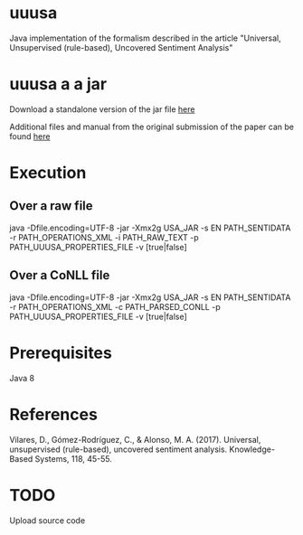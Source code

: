 # uuusa

Java implementation of the formalism described in the article "Universal, Unsupervised (rule-based), Uncovered Sentiment Analysis"



# uuusa a a jar

Download a standalone version of the jar file [here](http://grupolys.org/software/UUUSA/samulan-0.1.0.jar)

Additional files and manual from the original submission of the paper can be found [here](http://grupolys.org/software/UUUSA/)


# Execution

## Over a raw file

java -Dfile.encoding=UTF-8 -jar -Xmx2g USA_JAR -s EN PATH_SENTIDATA -r PATH_OPERATIONS_XML -i PATH_RAW_TEXT -p PATH_UUUSA_PROPERTIES_FILE -v [true|false]

## Over a CoNLL file
java -Dfile.encoding=UTF-8 -jar -Xmx2g USA_JAR -s EN PATH_SENTIDATA -r PATH_OPERATIONS_XML -c PATH_PARSED_CONLL -p PATH_UUUSA_PROPERTIES_FILE -v [true|false]

# Prerequisites 

Java 8

# References

Vilares, D., Gómez-Rodríguez, C., & Alonso, M. A. (2017). Universal, unsupervised (rule-based), uncovered sentiment analysis. Knowledge-Based Systems, 118, 45-55.

# TODO

Upload source code

